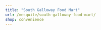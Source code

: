 ```yaml
---
title: "South Galloway Food Mart"
url: /mesquite/south-galloway-food-mart/
shop: convenience
---
```

